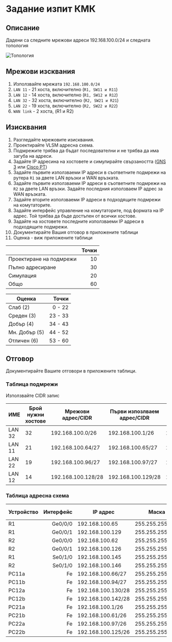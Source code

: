 # Задание изпит КМК

## Описание

Дадени са следните мрежови адреси 192.168.100.0/24 и следната топология

![Топология](https://github.com/tus-fett/exam-21/blob/main/VLSM_subnetting.jpg)

## Мрежови изсквания
1. Използвайте мрежата ```192.168.100.0/24```
1. ```LAN 11``` - 21 хоста, включително (```R1, SW11 и R11```)
1. ```LAN 12``` - 14 хоста, включително (```R1, SW12 и R12```)
1. ```LAN 32``` - 32 хоста, включително (```R2, SW21 и R21```)
1. ```LAN 22``` - 19 хоста, включително (```R2, SW22 и R22```)
2. ```WAN link``` - 2 хоста, (R1 и R2)


## Изисквания

1. Разгледайте мрежовите изисквания. 
2. Проектирайте VLSM адресна схема.
3. Подмрежите трябва да бъдат последователни и не трябва да има загуба на адреси.
4. Задайте IP адресина на хостовете и симулирайте свързаността ([GNS 3](https://www.gns3.com/) или [Cisco PT](https://www.netacad.com/courses/packet-tracer))
5. Задайте първите използваеми IP адреси в съответните подмрежи на рутера ```R1``` за двете LAN връзки и WAN връзката.
6. Задайте първите използваеми IP адреси в съответните подмрежи на ```R2``` за двете LAN връзки. Задайте последния използваем IP адрес за WAN връзката.
7. Задайте вторите използваеми IP адреси в подходящите подмрежи на комутаторите.
8. Задайте интерфейс управление на комутаторите, под формата на IP адрес. Той трябва да бъде достъпен от всички хостове.
9. Задайте на хостовете последните използваеми IP адреси в подходящите подмрежи.
10. Документирайте Вашия отговор в приложените таблици
11. Оценка - виж приложените таблици 

|                         	| Точки 	|
|-------------------------	|------:	|
| Проектиране на подмрежи 	| 10    	|
| Пълно адресиране        	| 30    	|
| Симулация               	| 20    	|
| Общо                    	| 60    	|

| Оценка         	|   Точки 	|
|----------------	|--------:	|
| Слаб (2)       	| 0 - 22  	|
| Среден (3)     	| 23 - 33 	|
| Добър (4)      	| 34 - 43 	|
| Мн. Добър (5)  	| 44 - 52 	|
| Отличен (6)    	| 53 - 60 	|


## Отговор

Документирайте Вашите отговори в приложените таблици.

### Tаблицa подмрежи 

Използвайте CIDR запис

 ИМЕ  | Брой нужни хостове | Мрежови адрес/CIDR | Първи изпозлваем адрес/CIDR | Пoследен изпозлваем адрес/CIDR | Brodcast/ CIDR | Брой хостове
------|----------|---------|----------|------|---------|----------
LAN 32|32|192.168.100.0/26|192.168.100.1/26|192.168.100.62/26|192.168.100.63/26|62
LAN 11|21|192.168.100.64/27|192.168.100.65/27|192.168.100.94/27|192.168.100.95/27|30
LAN 22|19|192.168.100.96/27|192.168.100.97/27|192.168.100.126/27|192.168.100.127/27|30
LAN 12|14|192.168.100.128/28|192.168.100.129/28|192.168.100.142/28|192.168.100.143/28|14

### Таблица адресна схема

| Устройство 	| Интерфейс 	| IP aдрес 	| Маска 	| Маршрут по подразбиране/gateway 	|
|------------	|----------:	|----------	|-------	|---------------------------------	|
| R1| Ge0/0/0  	|192.168.100.65  	| 255.255.255.224	| ------                          	|
| R1    	| Ge0/0/1   	| 192.168.100.129 	|255.255.255.240 	| ------                          	|
| R2      | Ge0/0/0   	| 192.168.100.62  	|255.255.255.192 	| ------                          	|
|R2    	|  Ge0/0/1  	| 192.168.100.126   	|255.255.255.224	| ------                          	|
| R1    	| Se0/1/0   	| 192.168.100.145 	|255.255.255.252 	| ------                          	|
|R2    	|  Se0/1/0	| 192.168.100.146   	|255.255.255.252	| ------                          	|
|PC11a   	|  Fe	| 192.168.100.66/27  	|255.255.255.224	| 192.168.100.65        |
|PC11b   	|  Fe	| 192.168.100.94/27  	|255.255.255.224	| 192.168.100.65        |
|PC12a   	|  Fe	| 192.168.100.130/28  	|255.255.255.240	| 192.168.100.129        |
|PC12b   	|  Fe	| 192.168.100.142/28  	|255.255.255.240	| 192.168.100.129        |
|PC21a   	|  Fe	| 192.168.100.1/26  	|255.255.255.192	| 192.168.100.62      |
|PC21b  	|  Fe	| 192.168.100.61/26  	|255.255.255.192	| 192.168.100.62      |
|PC22a   	|  Fe	| 192.168.100.97/26  	|255.255.255.224	| 192.168.100.126       |
|PC22b   	|  Fe	| 192.168.100.125/26  	|255.255.255.224	| 192.168.100.126       |

